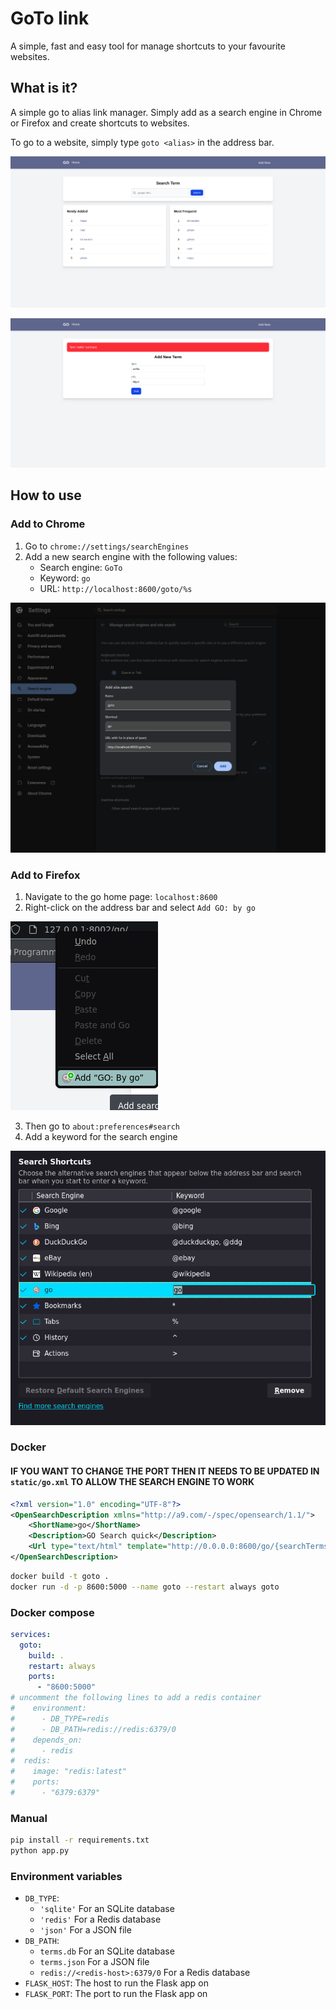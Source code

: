 # GoTo link

A simple, fast and easy tool for manage shortcuts to your favourite websites.

## What is it?

A simple go to alias link manager. Simply add as a search engine in Chrome or Firefox and create shortcuts to websites.

To go to a website, simply type `goto <alias>` in the address bar.


![Example Image](static/img/homepage.png)

![Example Image](static/img/new_entry.png)

## How to use

### Add to Chrome

1. Go to `chrome://settings/searchEngines`
2. Add a new search engine with the following values:
   - Search engine: `GoTo`
   - Keyword: `go`
   - URL: `http://localhost:8600/goto/%s`

![Example Image](static/img/add_to_chrome.png)

### Add to Firefox

1. Navigate to the go home page: `localhost:8600`
2. Right-click on the address bar and select `Add GO: by go`

![Example Image](static/img/add_to_firefox.png)

3. Then go to `about:preferences#search`
4. Add a keyword for the search engine

![Example Image](static/img/add_keyword.png)

### Docker

#### IF YOU WANT TO CHANGE THE PORT THEN IT NEEDS TO BE UPDATED IN `static/go.xml` TO ALLOW THE SEARCH ENGINE TO WORK

```xml
<?xml version="1.0" encoding="UTF-8"?>
<OpenSearchDescription xmlns="http://a9.com/-/spec/opensearch/1.1/">
	<ShortName>go</ShortName>
	<Description>GO Search quick</Description>
	<Url type="text/html" template="http://0.0.0.0:8600/go/{searchTerms}" />
</OpenSearchDescription>
```

```bash
docker build -t goto .
docker run -d -p 8600:5000 --name goto --restart always goto 
```

### Docker compose

```yaml
services:
  goto:
    build: .
    restart: always
    ports:
      - "8600:5000"
# uncomment the following lines to add a redis container
#    environment:
#      - DB_TYPE=redis
#      - DB_PATH=redis://redis:6379/0
#    depends_on:
#      - redis
#  redis:
#    image: "redis:latest"
#    ports:
#      - "6379:6379"
```

### Manual

```bash
pip install -r requirements.txt
python app.py
```

### Environment variables

- `DB_TYPE`: 
  - `'sqlite'` For an SQLite database
  - `'redis'` For a Redis database
  - `'json'` For a JSON file
- `DB_PATH`: 
  - `terms.db` For an SQLite database
  - `terms.json` For a JSON file
  - `redis://<redis-host>:6379/0` For a Redis database
- `FLASK_HOST`: The host to run the Flask app on
- `FLASK_PORT`: The port to run the Flask app on